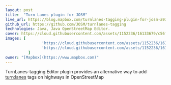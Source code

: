 ```yaml
---
layout: post
title:  "Turn Lanes plugin for JOSM"
live_url: https://blog.mapbox.com/turnlanes-tagging-plugin-for-josm-a93220e9aa0
github_url: https://github.com/JOSM/turnlanes-tagging
technologies: Java, Java OpenStreetMap Editor.
cover: https://cloud.githubusercontent.com/assets/1152236/16133679/c56fe05e-33de-11e6-8f18-cb5efa721cde.gif
images: [
                'https://cloud.githubusercontent.com/assets/1152236/16133679/c56fe05e-33de-11e6-8f18-cb5efa721cde.gif',
                'https://cloud.githubusercontent.com/assets/1152236/16133863/aa636bfe-33df-11e6-9161-6ccd6b10559c.gif'
          ]
owner: "[Mapbox](https://www.mapbox.com)"
---
```

TurnLanes-tagging Editor plugin provides an alternative way to add [turn:lanes](https://wiki.openstreetmap.org/wiki/Key:turn) tags on highways in OpenStreetMap